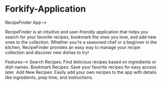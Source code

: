 # Forkify-Application

RecipeFinder App-->

RecipeFinder is an intuitive and user-friendly application that helps you search for your favorite recipes, bookmark the ones you love, and add new ones to the collection. Whether you’re a seasoned chef or a beginner in the kitchen, RecipeFinder provides an easy way to manage your recipe collection and discover new dishes to try!

Features-->
Search Recipes: Find delicious recipes based on ingredients or dish names.
Bookmark Recipes: Save your favorite recipes for easy access later.
Add New Recipes: Easily add your own recipes to the app with details like ingredients, prep time, and instructions.
 
